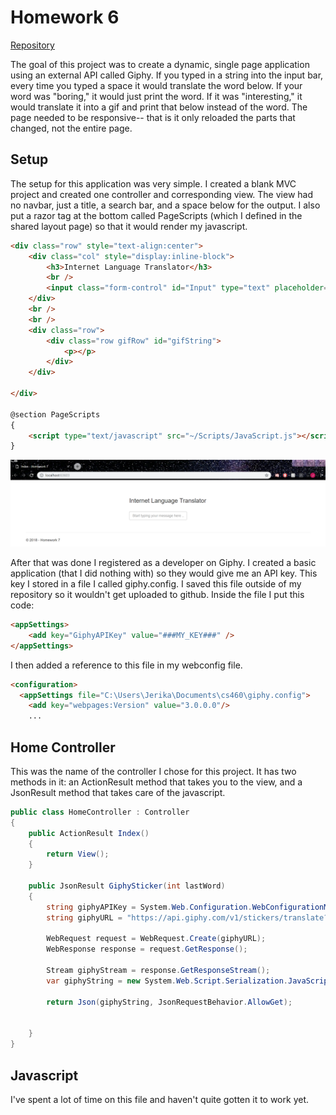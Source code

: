 # Homework 6

[Repository](https://github.com/jhammett15/jhammett15.github.io) 

The goal of this project was to create a dynamic, single page application using an external API called Giphy. If you typed in a string into the input bar, every time you typed a space it would translate the word below. If your word was "boring," it would just print the word. If it was "interesting," it would translate it into a gif and print that below instead of the word. The page needed to be responsive-- that is it only reloaded the parts that changed, not the entire page.

## Setup

The setup for this application was very simple. I created a blank MVC project and created one controller and corresponding view. The view had no navbar, just a title, a search bar, and a space below for the output. I also put a razor tag at the bottom called PageScripts (which I defined in the shared layout page) so that it would render my javascript.

```html
<div class="row" style="text-align:center">
    <div class="col" style="display:inline-block">
        <h3>Internet Language Translator</h3>
        <br />
        <input class="form-control" id="Input" type="text" placeholder="Start typing your message here ..." />
    </div>
    <br />
    <br />
    <div class="row">
        <div class="row gifRow" id="gifString">
            <p></p>
        </div>
    </div>
    
</div>

@section PageScripts
{
    <script type="text/javascript" src="~/Scripts/JavaScript.js"></script>    
}
```

![home](images/home.PNG)

After that was done I registered as a developer on Giphy. I created a basic application (that I did nothing with) so they would give me an API key. This key I stored in a file I called giphy.config. I saved this file outside of my repository so it wouldn't get uploaded to github. Inside the file I put this code:

```html
<appSettings>
    <add key="GiphyAPIKey" value="###MY_KEY###" />
</appSettings>
```

I then added a reference to this file in my webconfig file. 

```html
<configuration>
  <appSettings file="C:\Users\Jerika\Documents\cs460\giphy.config">
    <add key="webpages:Version" value="3.0.0.0"/>
    ...
```
## Home Controller

This was the name of the controller I chose for this project. It has two methods in it: an ActionResult method that takes you to the view, and a JsonResult method that takes care of the javascript. 

```c#
public class HomeController : Controller
{
    public ActionResult Index()
    {
        return View();
    }

    public JsonResult GiphySticker(int lastWord)
    {
        string giphyAPIKey = System.Web.Configuration.WebConfigurationManager.AppSettings["GiphyAPIKey"];
        string giphyURL = "https://api.giphy.com/v1/stickers/translate?&api_key=" + giphyAPIKey + "&s=" + lastWord;

        WebRequest request = WebRequest.Create(giphyURL);
        WebResponse response = request.GetResponse();

        Stream giphyStream = response.GetResponseStream();
        var giphyString = new System.Web.Script.Serialization.JavaScriptSerializer().Deserialize<Object>(new StreamReader(giphyStream).ReadToEnd());

        return Json(giphyString, JsonRequestBehavior.AllowGet);


    }
}
```


## Javascript

I've spent a lot of time on this file and haven't quite gotten it to work yet. 


































